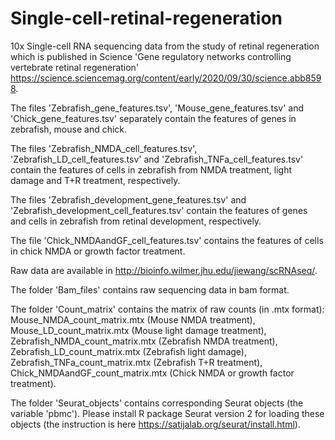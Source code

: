 # Single-cell-retinal-regeneration
10x Single-cell RNA sequencing data from the study of retinal regeneration which is published in Science 'Gene regulatory networks controlling vertebrate retinal regeneration' https://science.sciencemag.org/content/early/2020/09/30/science.abb8598.

The files 'Zebrafish_gene_features.tsv', 'Mouse_gene_features.tsv' and 'Chick_gene_features.tsv' separately contain the features of genes in zebrafish, mouse and chick. 

The files 'Zebrafish_NMDA_cell_features.tsv', 'Zebrafish_LD_cell_features.tsv' and 'Zebrafish_TNFa_cell_features.tsv' contain the features of cells in zebrafish from NMDA treatment, light damage and T+R treatment, respectively. 

The files 'Zebrafish_development_gene_features.tsv' and 'Zebrafish_development_cell_features.tsv' contain the features of genes and cells in zebrafish from retinal development, respectively.

The file 'Chick_NMDAandGF_cell_features.tsv' contains the features of cells in chick NMDA or growth factor treatment. 



Raw data are available in http://bioinfo.wilmer.jhu.edu/jiewang/scRNAseq/.

The folder 'Bam_files' contains raw sequencing data in bam format.

The folder 'Count_matrix' contains the matrix of raw counts (in .mtx format):
Mouse_NMDA_count_matrix.mtx (Mouse NMDA treatment),
Mouse_LD_count_matrix.mtx (Mouse light damage treatment),
Zebrafish_NMDA_count_matrix.mtx (Zebrafish NMDA treatment),
Zebrafish_LD_count_matrix.mtx (Zebrafish light damage),
Zebrafish_TNFa_count_matrix.mtx (Zebrafish T+R treatment),
Chick_NMDAandGF_count_matrix.mtx (Chick NMDA or growth factor treatment).

The folder 'Seurat_objects' contains corresponding Seurat objects (the variable 'pbmc'). Please install R package Seurat version 2 for loading these objects (the instruction is here https://satijalab.org/seurat/install.html).
